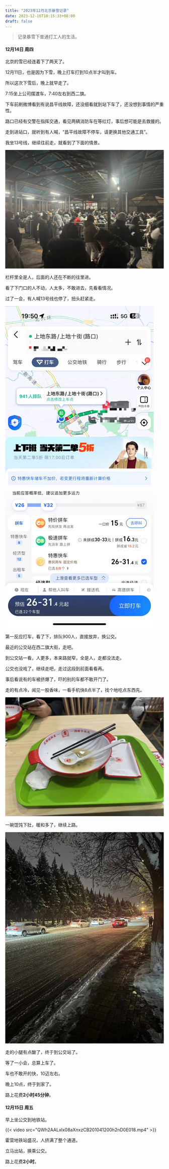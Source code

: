 ```yaml
---
title: "2023年12月北京暴雪记录"
date: 2023-12-16T10:15:33+08:00
draft: false
---
```


> 记录暴雪下普通打工人的生活。

#### 12月14日 周四

北京的雪已经连着下了两天了。

12月11日，也是因为下雪，晚上打车打到10点半才叫到车。

所以这次下雪后，晚上就早走了。

7:15坐上公司摆渡车，7:40左右到西二旗。

下车前刷微博看到有说昌平线故障，还没细看就到站下车了，还没想到事情的严重性。

路口已经有交警在指挥交通，看见两辆消防车在等红灯，事后想可能是去救援的。

走到进站口，就听到有人喊，“昌平线故障不停车，请更换其他交通工具”。

我坐13号线，继续往前走，就看到了下面的情景。

![西二旗进站口](WechatIMG150.jpg)

栏杆里全是人，后面的人还在不断的往里进。

看了下门口的人不动，人太多，不敢进去，先看看情况。

过了一会，有人喊13号线也停了，扭头赶紧走。

![打车等候人数](WechatIMG151.jpg)

第一反应打车，看了下，排队900人，直接放弃，换公交。

最近的公交站在西二旗大街，走吧。

到公交站一看，人更多，本来路就窄，全是人，走都没法走。

公交也没戏了，继续走吧，走过这段到前面看看再。

事后看说有的车被挤爆了，吓的别的车都不敢开门了。

走的有点冷，闻见一股香味，一看手机快8点半了，找个地吃点东西先。

![吉祥馄饨](WechatIMG152.jpg)

一碗馄饨下肚，暖和多了，继续上路。

![路上](WechatIMG153.jpg)

走的小腿有点酸了，终于到公交站了。

等了一小会，总算上车了。

车也不敢开的快，10迈左右。

晚上10点，终于到家了。

路上花费**2小时45分钟**。

#### 12月15日 周五

早上坐公交到地铁站。

{{< video src="QWh2AALxlx08aXnxzCB201041200h2nD0E018.mp4" >}}

霍营地铁站盛况，人挤满了整个通道。

立马出站，换乘公交。

路上花费**2小时**。

